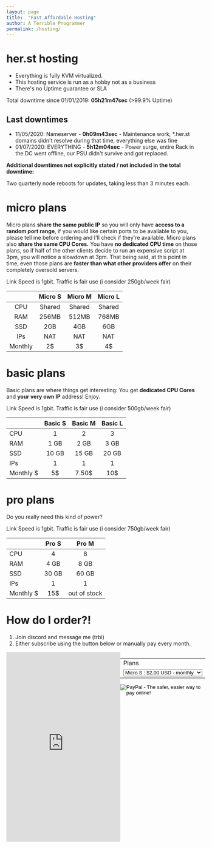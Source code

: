 ```yaml
---
layout: page
title:  "Fast Affordable Hosting"
author: A Terrible Programmer
permalink: /hosting/
---
```

# her.st hosting

* Everything is fully KVM virtualized.
* This hosting service is run as a hobby not as a business
* There's no Uptime guarantee or SLA

Total downtime since 01/01/2019: **05h21m47sec** (>99.9% Uptime)

## Last downtimes
* 11/05/2020: Nameserver - **0h09m43sec** - Maintenance work, *.her.st domains didn't resolve during that time, everything else was fine
* 01/07/2020: EVERYTHING - **5h12m04sec** - Power surge, entire Rack in the DC went offline, our PSU didn't survive and got replaced.

**Additional downtimes not explicitly stated / not included in the total downtime:**

Two quarterly node reboots for updates, taking less than 3 minutes each.


# micro plans
Micro plans **share the same public IP** so you will only have **access to a random port range**, if you would like certain ports to be available to you, please tell me before ordering and I'll check if they're available.
Micro plans also **share the same CPU Cores.** You have **no dedicated CPU time** on those plans, so if half of the other clients decide to run an expensive script at 3pm, you will notice a slowdown at 3pm. That being said, at this point in time, even those plans are **faster than what other providers offer** on their completely oversold servers.

Link Speed is 1gbit. Traffic is fair use (i consider 250gb/week fair)

|       	| Micro S 	| Micro M 	| Micro L 	|
|:-----:	|:-------:	|:-------:	|:-------:	|
| CPU   	|  Shared 	|  Shared 	|  Shared 	|
| RAM   	|  256MB  	|  512MB  	|  768MB  	|
| SSD   	|   2GB   	|   4GB   	|   6GB  	|
| IPs   	|   NAT   	|   NAT   	|   NAT   	|
| Monthly   |   2$  	|  3$  	|    4$   	|

# basic plans
Basic plans are where things get interesting: You get **dedicated CPU Cores** and **your very own IP** address! Enjoy.

Link Speed is 1gbit. Traffic is fair use (i consider 500gb/week fair)

|              | Basic S         | Basic M       |  Basic L       | 
|:-------------| :-------------: |:-------------:| :-------------:|
|CPU           | 1               | 2             | 3              |
|RAM| 1 GB | 2 GB      |   3 GB | 
|SSD | 10 GB |15 GB | 20 GB | 
|IPs | 1 | 1  |1|
|Monthly $ | 5$ | 7.50$  | 10$| 

# pro plans
Do you really need this kind of power?

Link Speed is 1gbit. Traffic is fair use (i consider 750gb/week fair)

| | Pro S        | Pro M |
|:-------------| :-------------: |:-------------:| 
|CPU | 4 | 8 |
|RAM| 4 GB | 8 GB | 
|SSD | 30 GB | 60 GB | 
|IPs | 1 | 1  |
|Monthly $ | 15$ | out of stock  |

# How do I order?!
1. Join discord and message me (trbl)
2. Either subscribe using the button below or manually pay every month.

<div  style="display: flex; justify-content: space-evenly;"> <iframe src="https://discordapp.com/widget?id=599543436865044513&theme=dark" width="350" height="500" allowtransparency="true" frameborder="0" sandbox="allow-popups allow-popups-to-escape-sandbox allow-same-origin allow-scripts"></iframe>
<form action="https://www.paypal.com/cgi-bin/webscr" method="post" target="_top">
<input type="hidden" name="cmd" value="_s-xclick">
<input type="hidden" name="hosted_button_id" value="437BZV8CNDPZL">
<table>
<tr><td><input type="hidden" name="on0" value="Plans">Plans</td></tr><tr><td><select name="os0">
	<option value="Micro S">Micro S : $2,00 USD - monthly</option>
	<option value="Micro M">Micro M : $3,00 USD - monthly</option>
	<option value="Micro L">Micro L : $4,00 USD - monthly</option>
	<option value="Basic S">Basic S : $5,00 USD - monthly</option>
	<option value="Basic M">Basic M : $8,00 USD - monthly</option>
	<option value="Basic L">Basic L : $10,00 USD - monthly</option>
	<option value="Pro S">Pro S : $15,00 USD - monthly</option>
	<option value="Pro M">Pro M : $30,00 USD - monthly</option>
</select> </td></tr>
</table>
<input type="hidden" name="currency_code" value="USD">
<input type="image" src="https://www.paypalobjects.com/en_US/AT/i/btn/btn_subscribeCC_LG.gif" border="0" name="submit" alt="PayPal - The safer, easier way to pay online!">
</form>
</div>

